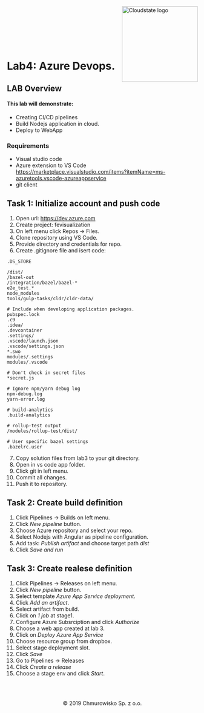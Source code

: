 <img src="../../img/logo.jpg" alt="Cloudstate logo" width="200" align="right">
<br><br>
<br><br>
<br><br>

# Lab4: Azure Devops.

## LAB Overview

#### This lab will demonstrate:
* Creating CI/CD pipelines
* Build Nodejs application in cloud.
* Deploy to WebApp


### Requirements
* Visual studio code
* Azure extension to VS Code https://marketplace.visualstudio.com/items?itemName=ms-azuretools.vscode-azureappservice
* git client

## Task 1: Initialize account and push code

1. Open url: https://dev.azure.com
2. Create project: fevisualization
3. On left menu click Repos -> Files.
4. Clone repository using VS Code.
5. Provide directory and credentials for repo.
6. Create .gitignore file and isert code:
```
.DS_STORE

/dist/
/bazel-out
/integration/bazel/bazel-*
e2e_test.*
node_modules
tools/gulp-tasks/cldr/cldr-data/

# Include when developing application packages.
pubspec.lock
.c9
.idea/
.devcontainer
.settings/
.vscode/launch.json
.vscode/settings.json
*.swo
modules/.settings
modules/.vscode

# Don't check in secret files
*secret.js

# Ignore npm/yarn debug log
npm-debug.log
yarn-error.log

# build-analytics
.build-analytics

# rollup-test output
/modules/rollup-test/dist/

# User specific bazel settings
.bazelrc.user
```
7. Copy solution files from lab3 to your git directory.
8. Open in vs code app folder.
9. Click git in left menu.
10. Commit all changes.
11. Push it to repository.

## Task 2: Create build definition
1. Click Pipelines -> Builds on left menu.
2. Click *New pipeline* button.
3. Choose Azure repository and select your repo.
4. Select Nodejs with Angular as pipeline configuration.
5. Add task: *Publish artifact* and choose target path *dist*
5. Click *Save and run*

## Task 3: Create realese definition
1. Click Pipelines -> Releases on left menu.
2. Click *New pipeline* button.
3. Select template *Azure App Service deployment*.
4. Click *Add an artifact*.
5. Select artifact from build.
6. Click on *1 job* at stage1.
7. Configure Azure Subsrciption and click *Authorize*
8. Choose a web app created at lab 3.
9. Click on *Deploy Azure App Service*
10. Choose resource group from dropbox.
11. Select stage deployment slot.
12. Click *Save*
13. Go to Pipelines -> Releases
14. Click *Create a release*
15. Choose a stage env and click *Start*.

<br><br>

<center><p>&copy; 2019 Chmurowisko Sp. z o.o.<p></center>
